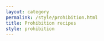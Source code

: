 ```yaml
---
layout: category
permalink: /style/prohibition.html
title: Prohibition recipes
style: prohibition
---
```

